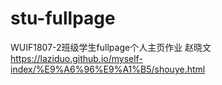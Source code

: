 # stu-fullpage
WUIF1807-2班级学生fullpage个人主页作业
赵晓文
https://laziduo.github.io/myself-index/%E9%A6%96%E9%A1%B5/shouye.html
